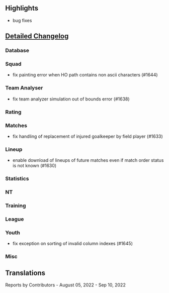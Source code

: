 

## Highlights
* bug fixes

## [Detailed Changelog](https://github.com/akasolace/HO/issues?q=milestone%3A6.1)

### Database

### Squad
* fix painting error when HO path contains non ascii characters (#1644)

### Team Analyser
* fix team analyzer simulation out of bounds error (#1638)

### Rating

### Matches
* fix handling of replacement of injured goalkeeper by field player (#1633)

### Lineup
* enable download of lineups of future matches even if match order status is not known (#1630)

### Statistics

### NT

### Training

### League
  
### Youth
* fix exception on sorting of invalid column indexes (#1645)

### Misc


## Translations

Reports by Contributors - August 05, 2022 - Sep 10, 2022

